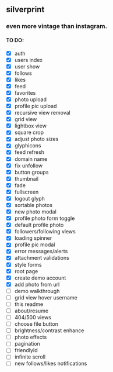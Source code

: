 ## silverprint

### even more vintage than instagram.

#### TO DO:

- [x] auth
- [x] users index
- [x] user show
- [x] follows
- [x] likes
- [x] feed
- [x] favorites
- [x] photo upload
- [x] profile pic upload
- [x] recursive view removal
- [x] grid view
- [x] lightbox view
- [x] square crop
- [x] adjust photo sizes
- [x] glyphicons
- [x] feed refresh
- [x] domain name
- [x] fix unfollow
- [x] button groups
- [x] thumbnail
- [x] fade
- [x] fullscreen
- [x] logout glyph
- [x] sortable photos
- [x] new photo modal
- [x] profile photo form toggle
- [x] default profile photo
- [x] followers/following views
- [x] loading spinner
- [x] profile pic modal
- [x] error messages/alerts
- [x] attachment validations
- [x] style forms
- [x] root page
- [x] create demo account
- [x] add photo from url
- [ ] demo walkthrough
- [ ] grid view hover username
- [ ] this readme
- [ ] about/resume
- [ ] 404/500 views
- [ ] choose file button
- [ ] brightness/contrast enhance
- [ ] photo effects
- [ ] pagination
- [ ] friendlyId
- [ ] infinite scroll
- [ ] new follows/likes notifications
